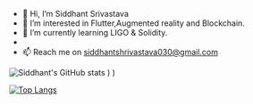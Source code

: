 - 👋 Hi, I’m Siddhant Srivastava
- 👀 I’m interested in Flutter,Augmented reality and Blockchain.
- 🌱 I’m currently learning LIGO & Solidity.
- 
- 📫 Reach me on siddhantshrivastava030@gmail.com 



<!---
siddhantsrivastava2002/siddhantsrivastava2002 is a ✨ special ✨ repository because its `README.md` (this file) appears on your GitHub profile.
You can click the Preview link to take a look at your changes.
--->
![Siddhant's GitHub stats](https://github-readme-stats.vercel.app/api?username=siddhantsrivastava2002&count_private=true&show_icons=true&theme=radical)
)
)

[![Top Langs](https://github-readme-stats.vercel.app/api/top-langs/?username=siddhantsrivastava&layout=compact)](https://github.com/siddhantsrivastava2002/github-readme-stats)
